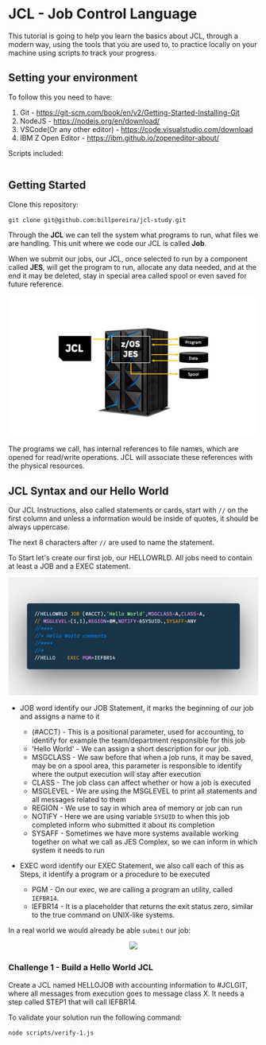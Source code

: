 # JCL - Job Control Language

This tutorial is going to help you learn the basics about JCL, through a modern way, using the tools that you are used to, to practice locally on your machine using scripts to track your progress.

## Setting your environment
To follow this you need to have:
1. Git - https://git-scm.com/book/en/v2/Getting-Started-Installing-Git
2. NodeJS - https://nodejs.org/en/download/
3. VSCode(Or any other editor) - https://code.visualstudio.com/download
4. IBM Z Open Editor - https://ibm.github.io/zopeneditor-about/

Scripts included:
```

```
## Getting Started

Clone this repository:
```
git clone git@github.com:billpereira/jcl-study.git
```

Through the <strong>JCL</strong> we can tell the system what programs to run, what files we are handling. This unit where we code our JCL is called <strong>Job</strong>.

When we submit our jobs, our JCL, once selected to run by a component called <strong>JES</strong>, will get the program to run, allocate any data needed, and at the end it may be deleted, stay in special area called spool or even saved for future reference.

<div align="center"><img src='./img/jcl-1.png' /></div>

The programs we call, has internal references to file names, which are opened for read/write operations. JCL will associate these references with the physical resources.

## JCL Syntax and our Hello World

Our JCL Instructions, also called statements or cards, start with `//` on the first column and unless a information would be inside of quotes, it should be always uppercase.

The next 8 characters after `//` are used to name the statement.

To Start let's create our first job, our HELLOWRLD. All jobs need to contain at least a JOB and a EXEC statement.

<div align="center"><img src='./img/hello.png' /></div>

- JOB word identify our JOB Statement, it marks the beginning of our job and assigns a name to it
  - (#ACCT) - This is a positional parameter, used for accounting, to identify for example the team/department responsible for this job 
  - 'Hello World' - We can assign a short description for our job.
  - MSGCLASS - We saw before that when a job runs, it may be saved, may be on a spool area, this parameter is responsible to identify where the output execution will stay after execution
  - CLASS -  The job class can affect whether or how a job is executed
  - MSGLEVEL - We are using the MSGLEVEL to print all statements and all messages related to them
  - REGION - We use to say in which area of memory or job can run
  - NOTIFY - Here we are using variable `SYSUID` to when this job completed inform who submitted it about its completion
  - SYSAFF - Sometimes we have more systems available working together on what we call as JES Complex, so we can inform in which system it needs to run

- EXEC word identify our EXEC Statement, we also call each of this as Steps, it identify a program or a procedure to be executed
  - PGM - On our exec, we are calling a program an utility, called `IEFBR14`. 
  - IEFBR14 - It is a placeholder that returns the exit status zero, similar to the true command on UNIX-like systems.

In a real world we would already be able `submit` our job:

<div align="center"><img src='./img/hello.gif' /></div>

### Challenge 1 - Build a Hello World JCL

Create a JCL named HELLOJOB with accounting information to #JCLGIT, where all messages from execution goes to message class X.
It needs a step called STEP1 that will call IEFBR14.

To validate your solution run the following command:

```
node scripts/verify-1.js
```
